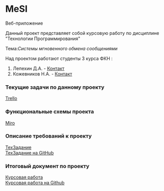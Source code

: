 
 # **MeSI**
 Веб-приложение
    

 
Данный проект представляет собой курсовую работу по дисциплине "Технологии Программирования"


Тема:*Системы мгновенного обмена сообщениями*

Над проектом работают студенты  3 курса ФКН :   
1.  Лепехин Д.А.   -  [Контакт](mailto:programmist.demon@gmail.com)
2.  Кожевников Н.А. - [Контакт](mailto:NIKITA31K@gmail.com)    


### Текущие задачи по данному проекту
[Trello](https://trello.com/b/0wPq9WlH)
### Функциональные схемы проекта
[Miro](https://miro.com/app/board/o9J_kvWNSzM=/)
### Описание требований к проекту
[ТехЗадание](https://docs.google.com/document/d/1hsu6qF6BrKbgCqQIIjXpkb_GvAZzVQQDVP8Dr3qf16s/edit)  
[ТехЗадание на GitHub](https://github.com/NikitaStudent/Messenger/blob/master/ТЗ-4.docx)
### Итоговый документ по проекту
[Курсовая работа](https://docs.google.com/document/d/1oatQA6QfWHAQhGO_ZbFka9ZbBXqLk3-ouQpQKJ2z8Jc/edit)  
[Курсовая работа на Github](https://github.com/NikitaStudent/Messenger/blob/master/%D0%9A%D1%83%D1%80%D1%81%D0%BE%D0%B2%D0%B0%D1%8F%20%D1%80%D0%B0%D0%B1%D0%BE%D1%82%D0%B0%20%D0%BF%D0%BE%20%D0%A2%D0%B5%D1%85%D0%9F%D1%80%D0%BE%D0%B3%D0%B5.docx)


